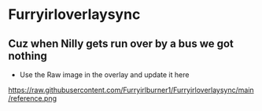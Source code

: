 # Furryirloverlaysync
## Cuz when Nilly gets run over by a bus we got nothing

- Use the Raw image in the overlay and update it here

https://raw.githubusercontent.com/Furryirlburner1/Furryirloverlaysync/main/reference.png
